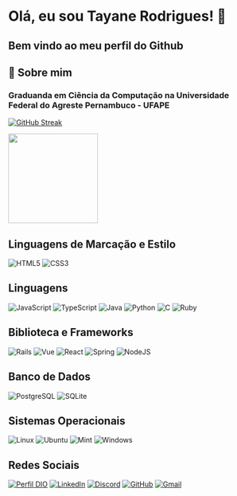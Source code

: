 # **Olá, eu sou Tayane Rodrigues! 👋**
## Bem vindo ao meu perfil do Github

## 🚀 Sobre mim

### Graduanda em Ciência da Computação na Universidade Federal do Agreste Pernambuco - UFAPE

<!-- ![Top Langs](https://github-readme-stats-git-masterrstaa-rickstaa.vercel.app/api/top-langs/?username=TayaneCibely&bg_color=000&border_color=30A3DC&title_color=E94D5F&text_color=FFF) -->

[![GitHub Streak](https://streak-stats.demolab.com/?user=TayaneCibely&theme=bear&background=000&border=30A3DC&dates=FFF)](https://git.io/streak-stats)

<img loading="lazy" height="180em" src="https://github-readme-stats.vercel.app/api?username=TayaneCibely&show_icons=true&theme=dracula&include_all_commits=true&count_private=true"/>


## Linguagens de Marcação e Estilo
![HTML5](https://img.shields.io/badge/HTML5-E34F26?style=for-the-badge&logo=html5&logoColor=white)
![CSS3](https://img.shields.io/badge/CSS3-1572B6?style=for-the-badge&logo=css3&logoColor=white)

## Linguagens

![JavaScript](https://img.shields.io/badge/JavaScript-F7DF1E?style=for-the-badge&logo=javascript&logoColor=black)
![TypeScript](https://img.shields.io/badge/TypeScript-007ACC?style=for-the-badge&logo=typescript&logoColor=white)
![Java](https://img.shields.io/badge/java-%23ED8B00.svg?style=for-the-badge&logo=openjdk&logoColor=white)
![Python](https://img.shields.io/badge/python-3670A0?style=for-the-badge&logo=python&logoColor=ffdd54)
![C](https://img.shields.io/badge/C-00599C?style=for-the-badge&logo=c&logoColor=white)
![Ruby](https://img.shields.io/badge/Ruby-CC342D?style=for-the-badge&logo=ruby&logoColor=white)

 <!--START_SECTION:waka-->

<!--END_SECTION:waka-->

## Biblioteca e Frameworks

![Rails](https://img.shields.io/badge/rails-%23CC0000.svg?style=for-the-badge&logo=ruby-on-rails&logoColor=white)
![Vue](https://img.shields.io/badge/vuejs-%2335495e.svg?style=for-the-badge&logo=vuedotjs&logoColor=%234FC08D)
![React](https://img.shields.io/badge/React-20232A?style=for-the-badge&logo=react&logoColor=61DAFB)
![Spring](https://img.shields.io/badge/spring-%236DB33F.svg?style=for-the-badge&logo=spring&logoColor=white)
![NodeJS](https://img.shields.io/badge/node.js-6DA55F?style=for-the-badge&logo=node.js&logoColor=white)

## Banco de Dados

![PostgreSQL](https://img.shields.io/badge/PostgreSQL-000?style=for-the-badge&logo=postgresql)
![SQLite](https://img.shields.io/badge/SQLite-000?style=for-the-badge&logo=sqlite&logoColor=07405E)

## Sistemas Operacionais
![Linux](https://img.shields.io/badge/Linux-000?style=for-the-badge&logo=linux&logoColor=FCC624)
![Ubuntu](https://img.shields.io/badge/Ubuntu-35495E?style=for-the-badge&logo=ubuntu&logoColor=2CA5E0)
![Mint](https://img.shields.io/badge/Linux%20Mint-87CF3E?style=for-the-badge&logo=Linux%20Mint&logoColor=white)	
![Windows](https://img.shields.io/badge/Windows-000?style=for-the-badge&logo=windows&logoColor=2CA5E0)

## Redes Sociais

[![Perfil DIO](https://img.shields.io/badge/-Meu%20Perfil%20na%20DIO-0077B5?style=for-the-badge&logo=gitbook&logoColor=white)](https://www.dio.me/users/tayanerodrigues2001)
[![LinkedIn](https://img.shields.io/badge/LinkedIn-0077B5?style=for-the-badge&logo=linkedin&logoColor=white)](https://www.linkedin.com/intayane-cibely-rodrigues/)
[![Discord](https://img.shields.io/badge/Discord-7289DA?style=for-the-badge&logo=discord&logoColor=white)](https://discord.com/channels/@hayan6571/)
[![GitHub](https://img.shields.io/badge/GitHub-100000?style=for-the-badge&logo=github&logoColor=white)](https://github.com/TayaneCibely)
[![Gmail](https://img.shields.io/badge/Gmail-333333?style=for-the-badge&logo=gmail&logoColor=red)](mailto:tayane.cibely@ufape.edu.br)
